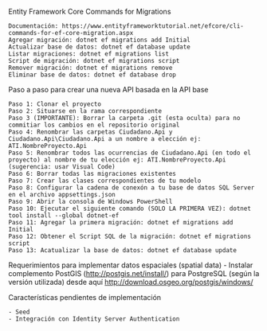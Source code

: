 Entity Framework Core Commands for Migrations

    Documentación: https://www.entityframeworktutorial.net/efcore/cli-commands-for-ef-core-migration.aspx
    Agregar migración: dotnet ef migrations add Initial
    Actualizar base de datos: dotnet ef database update
    Listar migraciones: dotnet ef migrations list
    Script de migración: dotnet ef migrations script
    Remover migración: dotnet ef migrations remove
    Eliminar base de datos: dotnet ef database drop

Paso a paso para crear una nueva API basada en la API base

    Paso 1: Clonar el proyecto
    Paso 2: Situarse en la rama correspondiente
    Paso 3 (IMPORTANTE): Borrar la carpeta .git (esta oculta) para no commitiar los cambios en el repositorio original
    Paso 4: Renombrar las carpetas Ciudadano.Api y Ciudadano.Api\Ciudadano.Api a un nombre a elección ej: ATI.NombreProyecto.Api
    Paso 5: Renombrar todos las ocurrencias de Ciudadano.Api (en todo el proyecto) al nombre de tu elección ej: ATI.NombreProyecto.Api (sugerencia: usar Visual Code)
    Paso 6: Borrar todas las migraciones existentes
    Paso 7: Crear las clases correspondientes de tu modelo
    Paso 8: Configurar la cadena de conexón a tu base de datos SQL Server en el archivo appsettings.json
    Paso 9: Abrir la consola de Windows PowerShell
    Paso 10: Ejecutar el siguiente comando (SOLO LA PRIMERA VEZ): dotnet tool install --global dotnet-ef
    Paso 11: Agregar la primera migración: dotnet ef migrations add Initial
    Paso 12: Obtener el Script SQL de la migración: dotnet ef migrations script
    Paso 13: Acatualizar la base de datos: dotnet ef database update

Requerimientos para implementar datos espaciales (spatial data)
    - Instalar complemento PostGIS (http://postgis.net/install/) para PostgreSQL (según la versión utilizada) desde aquí http://download.osgeo.org/postgis/windows/

Características pendientes de implementación

    - Seed
    - Integración con Identity Server Authentication
